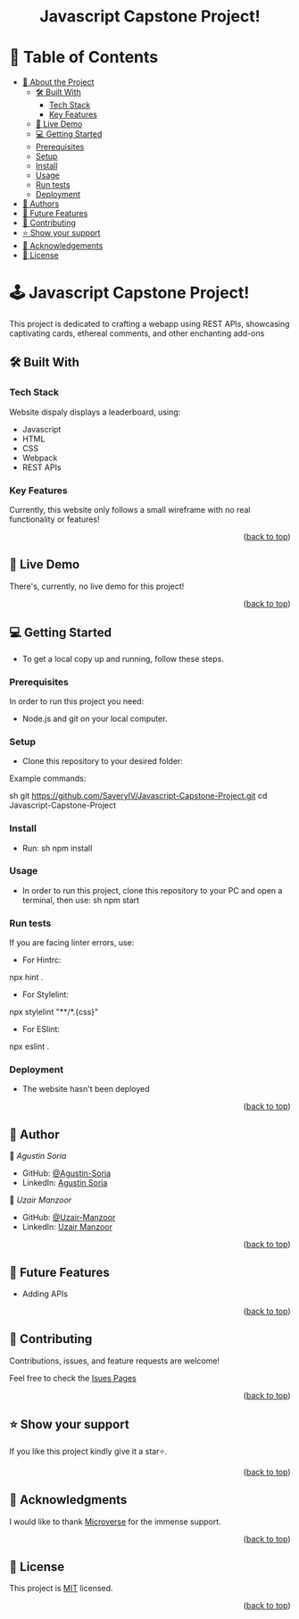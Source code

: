 <a name="readme-top"></a>

<div align="center">
  <h1><b>Javascript Capstone Project!</b></h1>
</div>

# 📗 Table of Contents

- [📖 About the Project](#about-project)
  - [🛠 Built With](#built-with)
    - [Tech Stack](#tech-stack)
    - [Key Features](#key-features)
  - [🚀 Live Demo](#live-demo)
  - [💻 Getting Started](#getting-started)
  - [Prerequisites](#prerequisites)
  - [Setup](#setup)
  - [Install](#install)
  - [Usage](#usage)
  - [Run tests](#run-tests)
  - [Deployment](#deployment)
- [👥 Authors](#authors)
- [🔭 Future Features](#future-features)
- [🤝 Contributing](#contributing)
- [⭐️ Show your support](#support)
- [🙏 Acknowledgements](#acknowledgements)
- [📝 License](#license)

<!-- PROJECT DESCRIPTION -->

# 🕹️ Javascript Capstone Project! <a name="about-project"></a>

This project is dedicated to crafting a webapp using REST APIs, showcasing captivating cards, ethereal comments, and other enchanting add-ons 

## 🛠 Built With <a name="built-with"></a>

### Tech Stack <a name="tech-stack"></a>
Website dispaly displays a leaderboard, using:
- Javascript
- HTML
- CSS
- Webpack
- REST APIs

<!-- Features -->

### Key Features <a name="key-features"></a>
Currently, this website only follows a small wireframe with no real functionality or features!

<p align="right">(<a href="#readme-top">back to top</a>)</p>

<!-- LIVE DEMO -->

## 🚀 Live Demo <a name="live-demo"></a>

There's, currently, no live demo for this project!

<p align="right">(<a href="#readme-top">back to top</a>)</p>

<!-- GETTING STARTED -->

## 💻 Getting Started <a name="getting-started"></a>

- To get a local copy up and running, follow these steps.

### Prerequisites

In order to run this project you need:
- Node.js and git on your local computer.
 
### Setup

- Clone this repository to your desired folder:

Example commands:

sh
  git https://github.com/SaveryIV/Javascript-Capstone-Project.git
  cd Javascript-Capstone-Project

### Install

- Run:
sh
npm install


### Usage

- In order to run this project, clone this repository to your PC and open a terminal, then use:
sh
npm start


### Run tests

If you are facing linter errors, use:

- For Hintrc:


npx hint .


- For Stylelint:


npx stylelint "**/*.{css}"


- For ESlint:


npx eslint .


### Deployment

- The website hasn't been deployed

<p align="right">(<a href="#readme-top">back to top</a>)</p>

  <!-- AUTHORS -->

## 👥 Author <a name="authors"></a>
👤 *Agustin Soria*

- GitHub: [@Agustin-Soria](https://github.com/SaveryIV)
- LinkedIn: [Agustin Soria](https://www.linkedin.com/)

👤 *Uzair Manzoor*

- GitHub: [@Uzair-Manzoor](https://github.com/Uzair-Manzoor)
- LinkedIn: [Uzair Manzoor](https://www.linkedin.com/in/uzair-manzoor-b69996115/)

<p align="right">(<a href="#readme-top">back to top</a>)</p>

## 🔭 Future Features <a name="future-features"></a>

- Adding APIs

<p align="right">(<a href="#readme-top">back to top</a>)</p>


<!-- CONTRIBUTING -->

## 🤝 Contributing <a name="contributing"></a>

Contributions, issues, and feature requests are welcome!

Feel free to check the [Isues Pages](https://github.com/SaveryIV/Javascript-Capstone-Project/issues)

<p align="right">(<a href="#readme-top">back to top</a>)</p>

<!-- SUPPORT -->

## ⭐️ Show your support <a name="support"></a>

If you like this project kindly give it a star⭐️.

<p align="right">(<a href="#readme-top">back to top</a>)</p>

<!-- ACKNOWLEDGEMENTS -->

## 🙏 Acknowledgments <a name="acknowledgements"></a>

I would like to thank [Microverse](https://github.com/microverseinc) for the immense support.

<p align="right">(<a href="#readme-top">back to top</a>)</p>

<!-- LICENSE -->

## 📝 License <a name="license"></a>

This project is [MIT](./LICENSE) licensed.

<p align="right">(<a href="#readme-top">back to top</a>)</p>
